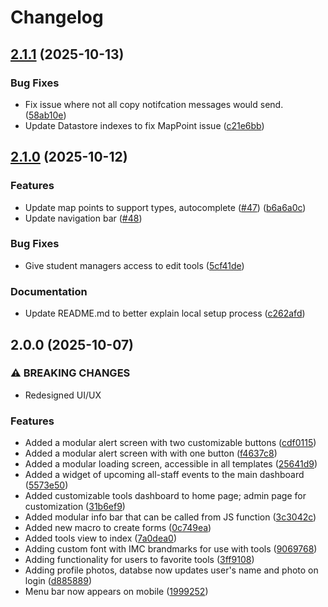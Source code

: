 # Changelog

## [2.1.1](https://github.com/Illini-Media-Company/central-backend/compare/v2.1.0...v2.1.1) (2025-10-13)


### Bug Fixes

* Fix issue where not all copy notifcation messages would send. ([58ab10e](https://github.com/Illini-Media-Company/central-backend/commit/58ab10eaf3b375a4aff9e61f9661b42dadc3691b))
* Update Datastore indexes to fix MapPoint issue ([c21e6bb](https://github.com/Illini-Media-Company/central-backend/commit/c21e6bb489c521b666edb04e5dc446091cf778d7))

## [2.1.0](https://github.com/Illini-Media-Company/central-backend/compare/v2.0.0...v2.1.0) (2025-10-12)


### Features

* Update map points to support types, autocomplete ([#47](https://github.com/Illini-Media-Company/central-backend/issues/47)) ([b6a6a0c](https://github.com/Illini-Media-Company/central-backend/commit/b6a6a0cf706dbe87e35397de0e90fc0fef25e696))
* Update navigation bar ([#48](https://github.com/Illini-Media-Company/central-backend/issues/48)) 


### Bug Fixes

* Give student managers access to edit tools ([5cf41de](https://github.com/Illini-Media-Company/central-backend/commit/5cf41ded77a07891be888cb812ad797fd3503c61))


### Documentation

* Update README.md to better explain local setup process ([c262afd](https://github.com/Illini-Media-Company/central-backend/commit/c262afd2edcc712dc04f58c18e5c6325980b774f))

## 2.0.0 (2025-10-07)

### ⚠️ BREAKING CHANGES

* Redesigned UI/UX

### Features

* Added a modular alert screen with two customizable buttons ([cdf0115](https://github.com/Illini-Media-Company/central-backend/commit/cdf0115f7fc1274c176c931eb0d5f7dd445abdef))
* Added a modular alert screen with with one button ([f4637c8](https://github.com/Illini-Media-Company/central-backend/commit/f4637c84eb5ab10018cbb020aa50e3be88b6ce45))
* Added a modular loading screen, accessible in all templates ([25641d9](https://github.com/Illini-Media-Company/central-backend/commit/25641d96a224925884b2af5c71983084764dd06b))
* Added a widget of upcoming all-staff events to the main dashboard ([5573e50](https://github.com/Illini-Media-Company/central-backend/commit/5573e50c3cca30670a692a78c8962ec055d9a49a))
* Added customizable tools dashboard to home page; admin page for customization ([31b6ef9](https://github.com/Illini-Media-Company/central-backend/commit/31b6ef904e43eaf071328185fb6c96bd172bccc7))
* Added modular info bar that can be called from JS function ([3c3042c](https://github.com/Illini-Media-Company/central-backend/commit/3c3042c9049791712c34fd9c6cd811e772e44bb1))
* Added new macro to create forms ([0c749ea](https://github.com/Illini-Media-Company/central-backend/commit/0c749eaf195184b36c3728a7b34e41df993a7d43))
* Added tools view to index ([7a0dea0](https://github.com/Illini-Media-Company/central-backend/commit/7a0dea0462fc288c5b80e72de94c1b23870632d5))
* Adding custom font with IMC brandmarks for use with tools ([9069768](https://github.com/Illini-Media-Company/central-backend/commit/9069768b893eccd821fd6cd650ae5c3da78d6fd5))
* Adding functionality for users to favorite tools ([3ff9108](https://github.com/Illini-Media-Company/central-backend/commit/3ff9108494129df69960170ed4c63ffce0d3020a))
* Adding profile photos, databse now updates user's name and photo on login ([d885889](https://github.com/Illini-Media-Company/central-backend/commit/d885889dd1d5e78d7dd56a611e7742fa6e3139f5))
* Menu bar now appears on mobile ([1999252](https://github.com/Illini-Media-Company/central-backend/commit/1999252c751dc5acd16a750630c453051831cef2))
